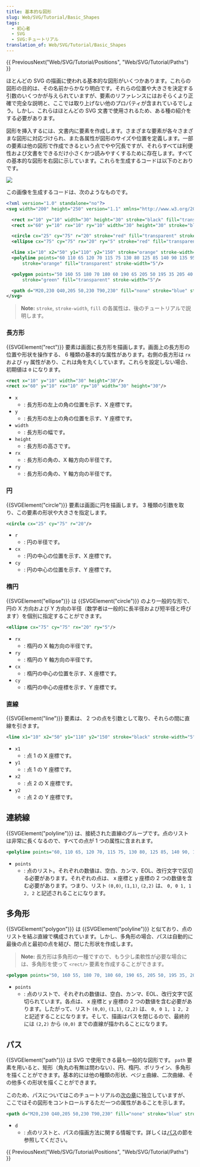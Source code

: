 ```yaml
---
title: 基本的な図形
slug: Web/SVG/Tutorial/Basic_Shapes
tags:
  - 初心者
  - SVG
  - SVG:チュートリアル
translation_of: Web/SVG/Tutorial/Basic_Shapes
---
```

{{ PreviousNext("Web/SVG/Tutorial/Positions", "Web/SVG/Tutorial/Paths") }}

ほとんどの SVG の描画に使われる基本的な図形がいくつかあります。これらの図形の目的は、その名前からかなり明白です。それらの位置や大きさを決定する引数のいくつかが与えられていますが、要素のリファレンスにはおそらくより正確で完全な説明と、ここでは取り上げない他のプロパティが含まれているでしょう。しかし、これらはほとんどの SVG 文書で使用されるため、ある種の紹介をする必要があります。

図形を挿入するには、文書内に要素を作成します。さまざまな要素が各々さまざまな図形に対応づけられ、また各属性が図形のサイズや位置を定義します。一部の要素は他の図形で作成できるという点でやや冗長ですが、それらすべては利便性および文書をできるだけ小さくかつ読みやすくするために存在します。すべての基本的な図形を右図に示しています。これらを生成するコードは以下のとおりです。

![](shapes.png)

この画像を生成するコードは、次のようなものです。

```xml
<?xml version="1.0" standalone="no"?>
<svg width="200" height="250" version="1.1" xmlns="http://www.w3.org/2000/svg">

  <rect x="10" y="10" width="30" height="30" stroke="black" fill="transparent" stroke-width="5"/>
  <rect x="60" y="10" rx="10" ry="10" width="30" height="30" stroke="black" fill="transparent" stroke-width="5"/>

  <circle cx="25" cy="75" r="20" stroke="red" fill="transparent" stroke-width="5"/>
  <ellipse cx="75" cy="75" rx="20" ry="5" stroke="red" fill="transparent" stroke-width="5"/>

  <line x1="10" x2="50" y1="110" y2="150" stroke="orange" stroke-width="5"/>
  <polyline points="60 110 65 120 70 115 75 130 80 125 85 140 90 135 95 150 100 145"
      stroke="orange" fill="transparent" stroke-width="5"/>

  <polygon points="50 160 55 180 70 180 60 190 65 205 50 195 35 205 40 190 30 180 45 180"
      stroke="green" fill="transparent" stroke-width="5"/>

  <path d="M20,230 Q40,205 50,230 T90,230" fill="none" stroke="blue" stroke-width="5"/>
</svg>
```

> **Note:** `stroke`, `stroke-width`, `fill` の各属性は、後のチュートリアルで説明します。

### 長方形

{{SVGElement("rect")}} 要素は画面に長方形を描画します。画面上の長方形の位置や形状を操作する、 6 種類の基本的な属性があります。右側の長方形は `rx` および `ry` 属性があり、これは角を丸くしています。これらを設定しない場合、初期値は `0` になります。

```xml
<rect x="10" y="10" width="30" height="30"/>
<rect x="60" y="10" rx="10" ry="10" width="30" height="30"/>
```

- `x`
  - : 長方形の左上の角の位置を示す、X 座標です。
- `y`
  - : 長方形の左上の角の位置を示す、Y 座標です。
- `width`
  - : 長方形の幅です。
- `height`
  - : 長方形の高さです。
- `rx`
  - : 長方形の角の、X 軸方向の半径です。
- `ry`
  - : 長方形の角の、Y 軸方向の半径です。

### 円

{{SVGElement("circle")}} 要素は画面に円を描画します。 3 種類の引数を取り、この要素の形状や大きさを指定します。

```xml
<circle cx="25" cy="75" r="20"/>
```

- `r`
  - : 円の半径です。
- `cx`
  - : 円の中心の位置を示す、X 座標です。
- `cy`
  - : 円の中心の位置を示す、Y 座標です。

### 楕円

{{SVGElement("ellipse")}} は {{SVGElement("circle")}} のより一般的な形で、円の X 方向および Y 方向の半径（数学者は一般的に長半径および短半径と呼びます）を個別に指定することができます。

```xml
<ellipse cx="75" cy="75" rx="20" ry="5"/>
```

- `rx`
  - : 楕円の X 軸方向の半径です。
- `ry`
  - : 楕円の Y 軸方向の半径です。
- `cx`
  - : 楕円の中心の位置を示す、X 座標です。
- `cy`
  - : 楕円の中心の座標を示す、Y 座標です。

### 直線

{{SVGElement("line")}} 要素は、 2 つの点を引数として取り、それらの間に直線を引きます。

```xml
<line x1="10" x2="50" y1="110" y2="150" stroke="black" stroke-width="5"/>
```

- `x1`
  - : 点 1 の X 座標です。
- `y1`
  - : 点 1 の Y 座標です。
- `x2`
  - : 点 2 の X 座標です。
- `y2`
  - : 点 2 の Y 座標です。

## 連続線

{{SVGElement("polyline")}} は、接続された直線のグループです。点のリストは非常に長くなるので、すべての点が 1 つの属性に含まれます。

```xml
<polyline points="60, 110 65, 120 70, 115 75, 130 80, 125 85, 140 90, 135 95, 150 100, 145"/>
```

- `points`
  - : 点のリスト。それぞれの数値は、空白、カンマ、EOL、改行文字で区切る必要があります。それぞれの点は、 x 座標と y 座標の 2 つの数値を含む必要があります。つまり、リスト `(0,0)`, `(1,1)`, `(2,2)` は、 `0, 0 1, 1 2, 2` と記述されることになります。

## 多角形

{{SVGElement("polygon")}} は {{SVGElement("polyline")}} と似ており、点のリストを結ぶ直線で構成されています。しかし、多角形の場合、パスは自動的に最後の点と最初の点を結び、閉じた形状を作成します。

> **Note:** 長方形は多角形の一種ですので、もう少し柔軟性が必要な場合には、多角形を使って `<rect/>` 要素を作成することができます。

```xml
<polygon points="50, 160 55, 180 70, 180 60, 190 65, 205 50, 195 35, 205 40, 190 30, 180 45, 180"/>
```

- `points`
  - : 点のリストで、それぞれの数値は、空白、カンマ、EOL、改行文字で区切られています。各点は、 x 座標と y 座標の 2 つの数値を含む必要があります。したがって、リスト `(0,0)`, `(1,1)`, `(2,2)` は、 `0, 0 1, 1 2, 2` と記述することになります。そして、描画はパスを閉じるので、最終的には `(2,2)` から `(0,0)` までの直線が描かれることになります。

## パス

{{SVGElement("path")}} は SVG で使用できる最も一般的な図形です。 `path` 要素を用いると、矩形（角丸の有無は問わない）、円、楕円、ポリライン、多角形を描くことができます。基本的には他の種類の形状、ベジェ曲線、二次曲線、その他多くの形状を描くことができます。

このため、パスについてはこのチュートリアルの[次の章](/ja/docs/Web/SVG/Tutorial/Paths)に独立していますが、 ここではその図形をコントロールするただ一つの属性があることを示します。

```xml
<path d="M20,230 Q40,205 50,230 T90,230" fill="none" stroke="blue" stroke-width="5"/>
```

- `d`
  - : 点のリストと、パスの描画方法に関する情報です。詳しくは[パス](/ja/docs/Web/SVG/Tutorial/Paths)の節を参照してください。

{{ PreviousNext("Web/SVG/Tutorial/Positions", "Web/SVG/Tutorial/Paths") }}
